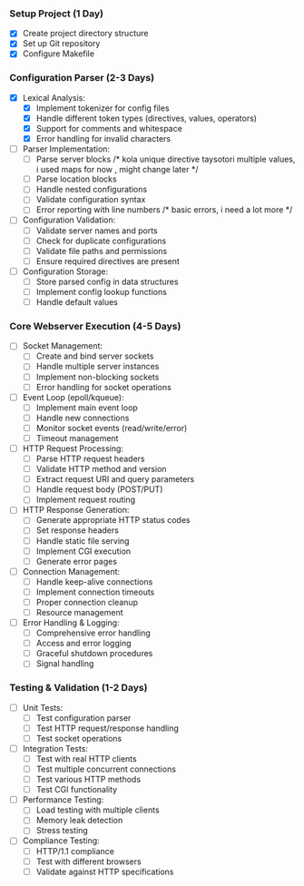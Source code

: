 ### Setup Project (1 Day)

- [x] Create project directory structure
- [x] Set up Git repository
- [x] Configure Makefile

### Configuration Parser (2-3 Days)

- [x] Lexical Analysis:
  - [x] Implement tokenizer for config files
  - [x] Handle different token types (directives, values, operators)
  - [x] Support for comments and whitespace
  - [x] Error handling for invalid characters
- [ ] Parser Implementation:
  - [ ] Parse server blocks  /* kola unique directive taysotori multiple values, i used maps for now , might change later */
  - [ ] Parse location blocks 
  - [ ] Handle nested configurations
  - [ ] Validate configuration syntax 
  - [ ] Error reporting with line numbers  /* basic errors, i need a lot more */
- [ ] Configuration Validation:
  - [ ] Validate server names and ports
  - [ ] Check for duplicate configurations
  - [ ] Validate file paths and permissions
  - [ ] Ensure required directives are present
- [ ] Configuration Storage:
  - [ ] Store parsed config in data structures
  - [ ] Implement config lookup functions
  - [ ] Handle default values

### Core Webserver Execution (4-5 Days)

- [ ] Socket Management:
  - [ ] Create and bind server sockets
  - [ ] Handle multiple server instances
  - [ ] Implement non-blocking sockets
  - [ ] Error handling for socket operations
- [ ] Event Loop (epoll/kqueue):
  - [ ] Implement main event loop
  - [ ] Handle new connections
  - [ ] Monitor socket events (read/write/error)
  - [ ] Timeout management
- [ ] HTTP Request Processing:
  - [ ] Parse HTTP request headers
  - [ ] Validate HTTP method and version
  - [ ] Extract request URI and query parameters
  - [ ] Handle request body (POST/PUT)
  - [ ] Implement request routing
- [ ] HTTP Response Generation:
  - [ ] Generate appropriate HTTP status codes
  - [ ] Set response headers
  - [ ] Handle static file serving
  - [ ] Implement CGI execution
  - [ ] Generate error pages
- [ ] Connection Management:
  - [ ] Handle keep-alive connections
  - [ ] Implement connection timeouts
  - [ ] Proper connection cleanup
  - [ ] Resource management
- [ ] Error Handling & Logging:
  - [ ] Comprehensive error handling
  - [ ] Access and error logging
  - [ ] Graceful shutdown procedures
  - [ ] Signal handling

### Testing & Validation (1-2 Days)

- [ ] Unit Tests:
  - [ ] Test configuration parser
  - [ ] Test HTTP request/response handling
  - [ ] Test socket operations
- [ ] Integration Tests:
  - [ ] Test with real HTTP clients
  - [ ] Test multiple concurrent connections
  - [ ] Test various HTTP methods
  - [ ] Test CGI functionality
- [ ] Performance Testing:
  - [ ] Load testing with multiple clients
  - [ ] Memory leak detection
  - [ ] Stress testing
- [ ] Compliance Testing:
  - [ ] HTTP/1.1 compliance
  - [ ] Test with different browsers
  - [ ] Validate against HTTP specifications
